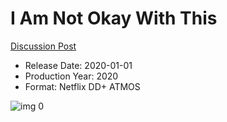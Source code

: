 # I Am Not Okay With This

[Discussion Post](https://www.avsforum.com/threads/bass-eq-for-filtered-movies.2995212/post-59306080)

* Release Date: 2020-01-01
* Production Year: 2020
* Format: Netflix DD+ ATMOS

![img 0](https://i.imgur.com/H8ZB2UT.jpg)

